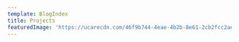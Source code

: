 ```yaml
---
template: BlogIndex
title: Projects
featuredImage: 'https://ucarecdn.com/46f9b744-4eae-4b2b-8e61-2cb2fcc2aea0/'
---
```


